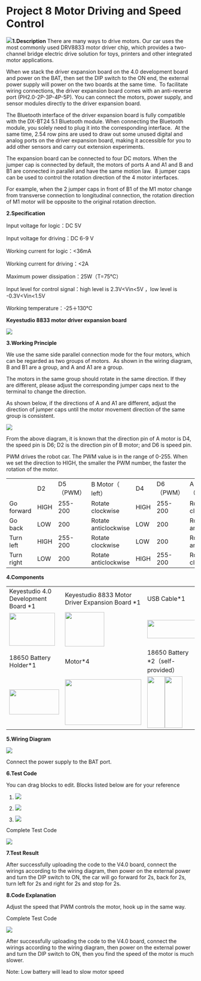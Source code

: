 # Project 8 Motor Driving and Speed Control

![](/media/a68b920cd30c3b17941fa8b28b643c8f.png)**1.Description** There are many ways to drive
motors. Our car uses the most commonly used DRV8833 motor driver chip,
which provides a two-channel bridge electric drive solution for toys,
printers and other integrated motor applications.

When we stack the driver expansion board on the 4.0 development board
and power on the BAT, then set the DIP switch to the ON end, the
external power supply will power on the two boards at the same time.  To
facilitate wiring connections, the driver expansion board comes with an
anti-reverse port (PH2.0-2P-3P-4P-5P). You can connect the motors, power
supply, and sensor modules directly to the driver expansion board. 

The Bluetooth interface of the driver expansion board is fully
compatible with the DX-BT24 5.1 Bluetooth module. When connecting the
Bluetooth module, you solely need to plug it into the corresponding
interface.  At the same time, 2.54 row pins are used to draw out some
unused digital and analog ports on the driver expansion board, making it
accessible for you to add other sensors and carry out extension
experiments. 

The expansion board can be connected to four DC motors. When the jumper
cap is connected by default, the motors of ports A and A1 and B and B1
are connected in parallel and have the same motion law.  8 jumper caps
can be used to control the rotation direction of the 4 motor interfaces.

For example, when the 2 jumper caps in front of B1 of the M1 motor
change from transverse connection to longitudinal connection, the
rotation direction of M1 motor will be opposite to the original rotation
direction. 

**2.Specification**

Input voltage for logic：DC 5V

Input voltage for driving：DC 6-9 V

Working current for logic：\<36mA

Working current for driving：\<2A

Maximum power dissipation：25W（T=75℃）

Input level for control signal：high level is 2.3V\<Vin\<5V ，low level is
-0.3V\<Vin\<1.5V

Working temperature：-25＋130℃

**Keyestudio 8833 motor driver expansion board**

![](/media/62ee9578858ecc8e27b824af65fb22bb.png)

**3.Working Principle**

We use the same side parallel connection mode for the four motors, which
can be regarded as two groups of motors.  As shown in the wiring
diagram, B and B1 are a group, and A and A1 are a group.

The motors in the same group should rotate in the same direction. If
they are different, please adjust the corresponding jumper caps next to
the terminal to change the direction.  

As shown below, if the directions of A and A1 are different, adjust the
direction of jumper caps until the motor movement direction of the same
group is consistent. 

![](/media/ad961d5baefdb4562403bb657f2bd96c.png)

From the above diagram, it is known that the direction pin of A motor is
D4, the speed pin is D6; D2 is the direction pin of B motor; and D6 is
speed pin.

PWM drives the robot car. The PWM value is in the range of 0-255. When
we set the direction to HIGH, the smaller the PWM number, the faster the
rotation of the motor.

<table>
<tbody>
<tr class="odd">
<td></td>
<td>D2</td>
<td>D5（PWM）</td>
<td>B Motor（ left）</td>
<td>D4</td>
<td>D6（PWM）</td>
<td>A Motor（right）</td>
</tr>
<tr class="even">
<td>Go forward</td>
<td>HIGH</td>
<td>255-200</td>
<td>Rotate clockwise</td>
<td>HIGH</td>
<td>255-200</td>
<td>Rotate clockwise</td>
</tr>
<tr class="odd">
<td>Go back</td>
<td>LOW</td>
<td>200</td>
<td>Rotate anticlockwise</td>
<td>LOW</td>
<td>200</td>
<td>Rotate anticlockwise</td>
</tr>
<tr class="even">
<td>Turn left</td>
<td>HIGH</td>
<td>255-200</td>
<td>Rotate clockwise</td>
<td>LOW</td>
<td>200</td>
<td>Rotate anticlockwise</td>
</tr>
<tr class="odd">
<td>Turn right</td>
<td>LOW</td>
<td>200</td>
<td>Rotate anticlockwise</td>
<td>HIGH</td>
<td>255-200</td>
<td>Rotate clockwise</td>
</tr>
</tbody>
</table>

**4.Components**

<table>
<tbody>
<tr class="odd">
<td>Keyestudio 4.0 Development Board *1</td>
<td>Keyestudio 8833 Motor Driver Expansion Board *1</td>
<td>USB Cable*1</td>
</tr>
<tr class="even">
<td><img src="https://raw.githubusercontent.com/keyestudio/KS0559-KS0559F-Keyestudio-4WD-BT-Multi-purpose-Car-V2.0-Scratch/master/media/6131c8d782756fe051b0ef0210a76d03.png" style="width:1.27292in;height:0.91875in" /></td>
<td><img src="https://raw.githubusercontent.com/keyestudio/KS0559-KS0559F-Keyestudio-4WD-BT-Multi-purpose-Car-V2.0-Scratch/master/media/a68b920cd30c3b17941fa8b28b643c8f.png" style="width:1.09375in;height:0.95625in" /></td>
<td><img src="https://raw.githubusercontent.com/keyestudio/KS0559-KS0559F-Keyestudio-4WD-BT-Multi-purpose-Car-V2.0-Scratch/master/media/4f8d5af6dee9016b45d975adb2391d37.png" style="width:1.38611in;height:0.5125in" /></td>
</tr>
<tr class="odd">
<td>18650 Battery Holder*1</td>
<td>Motor*4</td>
<td>18650 Battery *2（self-provided）</td>
</tr>
<tr class="even">
<td><img src="https://raw.githubusercontent.com/keyestudio/KS0559-KS0559F-Keyestudio-4WD-BT-Multi-purpose-Car-V2.0-Scratch/master/media/635b8724dc3e7a27f940b3953ed4536d.jpeg" style="width:1.38472in;height:0.7in" /></td>
<td><img src="https://raw.githubusercontent.com/keyestudio/KS0559-KS0559F-Keyestudio-4WD-BT-Multi-purpose-Car-V2.0-Scratch/master/media/e3da11c3b300de4832244417c4c5742a.png" style="width:2.12569in;height:1.275in" /></td>
<td><img src="https://raw.githubusercontent.com/keyestudio/KS0559-KS0559F-Keyestudio-4WD-BT-Multi-purpose-Car-V2.0-Scratch/master/media/a71e914713386795b1ea73826bec6c86.jpeg" style="width:0.48889in;height:1.43819in" /><img src="https://raw.githubusercontent.com/keyestudio/KS0559-KS0559F-Keyestudio-4WD-BT-Multi-purpose-Car-V2.0-Scratch/master/media/a71e914713386795b1ea73826bec6c86.jpeg" style="width:0.48889in;height:1.43819in" /></td>
</tr>
</tbody>
</table>

**5.Wiring Diagram**

![](/media/7eee17238d4f40fcba2d6feb26893e7f.png)

Connect the power supply to the BAT port.

**6.Test Code**

You can drag blocks to edit. Blocks listed below are for your reference

1.  ![](/media/8de1b04be1ba147dd242c66bddeacacc.png)

2.  ![](/media/0067d367772d4e3005bfc097ba3b59b0.png)

3.  ![](/media/73fc513a90c89d0360d4ea42773b1609.png)

Complete Test Code

![](/media/d8d3d0524bf35d58106b4c32c8a6e167.png)

**7.Test Result**

After successfully uploading the code to the V4.0 board, connect the
wirings according to the wiring diagram, then power on the external
power and turn the DIP switch to ON, the car will go forward for 2s,
back for 2s, turn left for 2s and right for 2s and stop for 2s.

**8.Code Explanation**

Adjust the speed that PWM controls the motor, hook up in the same way.

Complete Test Code

![](/media/0fb41c576c398ac12e8e3cfdad839827.png)

After successfully uploading the code to the V4.0 board, connect the
wirings according to the wiring diagram, then power on the external
power and turn the DIP switch to ON, then you find the speed of the
motor is much slower.

Note: Low battery will lead to slow motor speed
